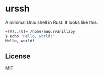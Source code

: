 # urssh

A minimal Unix shell in Rust. It looks like this:

```bash
=(V),,(V)= /home/anqurvanillapy
$ echo "Hello, world!"
Hello, world!
```

## License

MIT
